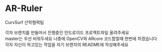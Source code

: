 # AR-Ruler
CurvSurf 산학협력팀

각자 브랜치를 만들어서 진행중인 안드로이드 프로젝트파일 올려주세요  
master는 우선 비워두세요 나중에 OpenCV와 ARcore 코드합칠때 한번에 하겠습니다  
각자 자신이 하고있는 작업을 자기 브랜치의 README에 작성해주세요
